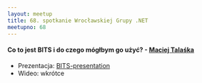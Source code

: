 ```yaml
---
layout: meetup
title: 68. spotkanie Wrocławskiej Grupy .NET
meetupno: 68
---
```


#### Co to jest BITS i do czego mógłbym go użyć? - [Maciej Talaśka](http://notonlyzeroesandones.site40.net)
* Prezentacja: [BITS-presentation](http://maciektalaska.github.io/BITS-presentation/#/)
* Wideo: wkrótce